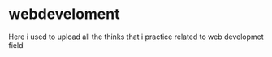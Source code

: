 # webdeveloment
Here i used to upload all the thinks that i practice related to web developmet field
